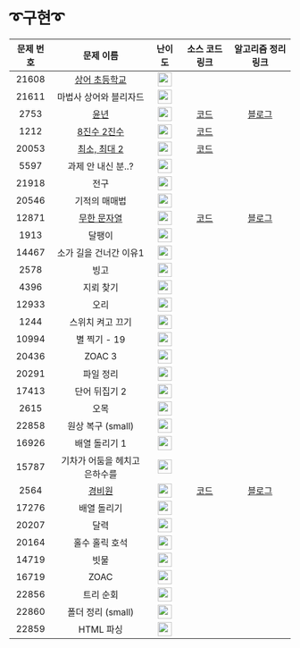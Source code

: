 # ➰구현➰

문제 번호 | 문제 이름 | 난이도 | 소스 코드 링크 | 알고리즘 정리 링크
:---:|:---:|:---:|:---:|:---:
21608 | [상어 초등학교](https://www.acmicpc.net/problem/21608) | <img height="25px" width="25px" src="https://static.solved.ac/tier_small/10.svg"/> |
21611 | 마법사 상어와 블리자드 | <img height="25px" width="25px" src="https://static.solved.ac/tier_small/15.svg"/> |
2753 | [윤년](https://www.acmicpc.net/problem/2753) | <img height="25px" width="25px" src="https://static.solved.ac/tier_small/2.svg"/> | [코드](https://github.com/ap3334/baekjoon/blob/main/%EA%B5%AC%ED%98%84/2753.cpp) | [블로그](https://velog.io/@ap3334/%EB%B0%B1%EC%A4%80-C-2753.-%EC%9C%A4%EB%85%84)
1212 | [8진수 2진수](https://www.acmicpc.net/problem/1212) | <img height="25px" width="25px" src="https://static.solved.ac/tier_small/3.svg"/> | [코드](https://github.com/ap3334/baekjoon/blob/main/%EA%B5%AC%ED%98%84/1212.cpp)
20053 | [최소, 최대 2](https://www.acmicpc.net/problem/20053) | <img height="25px" width="25px" src="https://static.solved.ac/tier_small/3.svg"/> | [코드](https://github.com/ap3334/baekjoon/blob/main/%EA%B5%AC%ED%98%84/20053.cpp) |
5597 | 과제 안 내신 분..? | <img height="25px" width="25px" src="https://static.solved.ac/tier_small/4.svg"/> |
21918 | 전구 | <img height="25px" width="25px" src="https://static.solved.ac/tier_small/4.svg"/> |
20546 | 기적의 매매법 | <img height="25px" width="25px" src="https://static.solved.ac/tier_small/5.svg"/> |
12871 | [무한 문자열](https://www.acmicpc.net/problem/12871) | <img height="25px" width="25px" src="https://static.solved.ac/tier_small/6.svg"/> | [코드](https://github.com/ap3334/baekjoon/blob/main/%EA%B5%AC%ED%98%84/12871.cpp) | [블로그](https://velog.io/@ap3334/%EB%B0%B1%EC%A4%80-C-12871.-%EB%AC%B4%ED%95%9C-%EB%AC%B8%EC%9E%90%EC%97%B4)
1913 | 달팽이 | <img height="25px" width="25px" src="https://static.solved.ac/tier_small/6.svg"/> |
14467 | 소가 길을 건너간 이유1 | <img height="25px" width="25px" src="https://static.solved.ac/tier_small/6.svg"/> |
2578 | 빙고 | <img height="25px" width="25px" src="https://static.solved.ac/tier_small/6.svg"/> |
4396 | 지뢰 찾기 | <img height="25px" width="25px" src="https://static.solved.ac/tier_small/6.svg"/> |
12933 | 오리 | <img height="25px" width="25px" src="https://static.solved.ac/tier_small/7.svg"/> |
1244 | 스위치 켜고 끄기 | <img height="25px" width="25px" src="https://static.solved.ac/tier_small/7.svg"/> |
10994 | 별 찍기 - 19 | <img height="25px" width="25px" src="https://static.solved.ac/tier_small/7.svg"/> |
20436 | ZOAC 3 | <img height="25px" width="25px" src="https://static.solved.ac/tier_small/7.svg"/> |
20291 | 파일 정리 | <img height="25px" width="25px" src="https://static.solved.ac/tier_small/8.svg"/> |
17413 | 단어 뒤집기 2 | <img height="25px" width="25px" src="https://static.solved.ac/tier_small/8.svg"/> |
2615 | 오목 | <img height="25px" width="25px" src="https://static.solved.ac/tier_small/8.svg"/> |
22858 | 원상 복구 (small) | <img height="25px" width="25px" src="https://static.solved.ac/tier_small/8.svg"/> |
16926 | 배열 돌리기 1 | <img height="25px" width="25px" src="https://static.solved.ac/tier_small/9.svg"/> |
15787 | 기차가 어둠을 헤치고 은하수를 | <img height="25px" width="25px" src="https://static.solved.ac/tier_small/9.svg"/> |
2564 | [경비원](https://www.acmicpc.net/problem/2564) | <img height="25px" width="25px" src="https://static.solved.ac/tier_small/10.svg"/> | [코드](https://github.com/ap3334/baekjoon/blob/main/%EA%B5%AC%ED%98%84/2564.cpp) | [블로그](https://velog.io/@ap3334/%EB%B0%B1%EC%A4%80-C-2564.-%EA%B2%BD%EB%B9%84%EC%9B%90)
17276 | 배열 돌리기 | <img height="25px" width="25px" src="https://static.solved.ac/tier_small/10.svg"/> |
20207 | 달력 | <img height="25px" width="25px" src="https://static.solved.ac/tier_small/10.svg"/> |
20164 | 홀수 홀릭 호석 | <img height="25px" width="25px" src="https://static.solved.ac/tier_small/11.svg"/> |
14719 | 빗물 | <img height="25px" width="25px" src="https://static.solved.ac/tier_small/11.svg"/> |
16719 | ZOAC | <img height="25px" width="25px" src="https://static.solved.ac/tier_small/11.svg"/> |
22856 | 트리 순회 | <img height="25px" width="25px" src="https://static.solved.ac/tier_small/12.svg"/> |
22860 | 폴더 정리 (small) | <img height="25px" width="25px" src="https://static.solved.ac/tier_small/13.svg"/> |
22859 | HTML 파싱 |<img height="25px" width="25px" src="https://static.solved.ac/tier_small/13.svg"/> |
